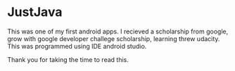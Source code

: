 # JustJava

This was one of my first android apps. I recieved a scholarship from google, grow with google developer challege scholarship, learning threw udacity. This was programmed using IDE android studio.

Thank you for taking the time to read this.

